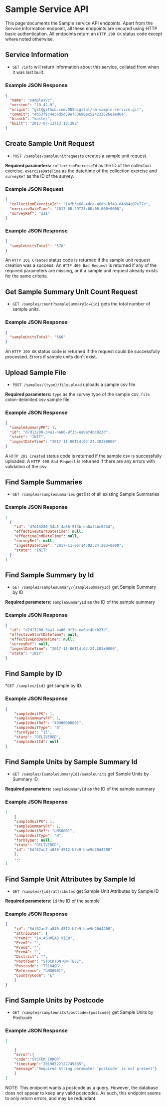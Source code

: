 # Sample Service API
This page documents the Sample service API endpoints. Apart from the Service Information endpoint, all these endpoints are secured using HTTP basic authentication. All endpoints return an `HTTP 200 OK` status code except where noted otherwise.

## Service Information
* `GET /info` will return information about this service, collated from when it was last built.

### Example JSON Response
```json
{
  "name": "samplesvc",
  "version": "10.42.0",
  "origin": "git@github.com:ONSdigital/rm-sample-service.git",
  "commit": "4b53f1c4e56d5d59e753696ac524233626eaed64",
  "branch": "master",
  "built": "2017-07-12T13:18:28Z"
}
```

## Create Sample Unit Request
* `POST /samples/sampleunitrequests` creates a sample unit request.

**Required parameters:** `collectionExerciseId` as the ID of the collection exercise, `exerciseDateTime` as the date/time of the collection exercise and `surveyRef` as the ID of the survey.

### Example JSON Request
```json
{
  "collectionExerciseId": "14fb3e68-4dca-46db-bf49-04b84e07e77c",
  "exerciseDateTime": "2017-08-29T23:00:00.000+0000",
  "surveyRef": "221"
}
```

### Example JSON Response
```json
{
  "sampleUnitsTotal": "670"
}
```

An `HTTP 201 Created` status code is returned if the sample unit request creation was a success. An `HTTP 400 Bad Request` is returned if any of the required parameters are missing, or if a sample unit request already exists for the same criteria.

## Get Sample Summary Unit Count Request
* `GET /samples/count?sampleSummaryId={id}` gets the total number of sample units.

### Example JSON Response
```json
{
  "sampleUnitsTotal": "666"
}
```

An `HTTP 200 OK` status code is returned if the request could be successfully processed. Errors if sample units don't exist.

## Upload Sample File
* `POST /samples/{type}/fileupload` uploads a sample csv file.

**Required parameters:** `type` as the survey type of the sample csv, `file` colon-delimited csv sample file.

### Example JSON Response
```json
{
  "sampleSummaryPK": 1,
  "id": "d7d13200-34a1-4a66-9f3b-ea0af4bc023d",
  "state": "INIT",
  "ingestDateTime": "2017-11-06T14:02:24.203+0000"
}
```

A `HTTP 201 Created` status code is returned if the sample csv is successfully uploaded. A `HTTP 400 Bad Request` is returned if there are any errors with validation of the csv.

## Find Sample Summaries
* `GET /samples/samplesummaries` get list of all existing Sample Summaries

### Example JSON Response
```json
[
  {
    "id": "d7d13200-34a1-4a66-9f3b-ea0af4bc023d",
    "effectiveStartDateTime": null,
    "effectiveEndDateTime": null,
    "surveyRef": null,
    "ingestDateTime": "2017-11-06T14:02:24.203+0000",
    "state": "INIT"
  }
]
```

## Find Sample Summary by Id
* `GET /samples/samplesummary/{sampleSummaryId}` get Sample Summary by ID

**Required parameters:** `sampleSummaryId` as the ID of the sample summary

### Example JSON Response
```json
{
  "id": "d7d13200-34a1-4a66-9f3b-ea0af4bc023d",
  "effectiveStartDateTime": null,
  "effectiveEndDateTime": null,
  "surveyRef": null,
  "ingestDateTime": "2017-11-06T14:02:24.203+0000",
  "state": "INIT"
}
```

## Find Sample by ID
*`GET /samples/{id}` get sample by ID.

### Example JSON Response
```json
{
    "sampleUnitPK": 1,
    "sampleSummaryFK": 1,
    "sampleUnitRef": "49900000001",
    "sampleUnitType": "B",
    "formType": "15",
    "state": "DELIVERED",
    "sampleUnitId": null
}
```

## Find Sample Units by Sample Summary Id
* `GET /samples/{sampleSummaryId}/sampleunits` get Sample Units by Summary ID

**Required parameters:** `sampleSummaryId` as the ID of the sample summary

### Example JSON Response
```json
[
    {
    "sampleUnitPK": 1,
    "sampleSummaryFK": 1,
    "sampleUnitRef": "LMS0001",
    "sampleUnitType": "H",
    "formType": null,
    "state": "DELIVERED",
    "id": "5df02ac7-a840-4512-b7e9-bae9d20d4208"
    },
    ...
]
```

## Find Sample Unit Attributes by Sample Id
* `GET /samples/{id}/attributes` get Sample Unit Attributes by Sample ID

**Required parameters:** `id` the ID of the sample

### Example JSON Response
```json
{
    "id": "5df02ac7-a840-4512-b7e9-bae9d20d4208",
    "attributes": {
    "Prem1": "14 ASHMEAD VIEW",
    "Prem2": "",
    "Prem3": "",
    "Prem4": "",
    "District": "",
    "PostTown": "STOCKTON-ON-TEES",
    "Postcode": "TS184QG",
    "Reference": "LMS0001",
    "CountryCode": "E"
    }
}
```

## Find Sample Units by Postcode
* `GET /samples/sampleunits?postcode={postcode}` get Sample Units by Postcode

### Example JSON Response
```json
[

    {
    "error":{
    "code":"SYSTEM_ERROR",
    "timestamp":"20190522122749865",
    "message":"Required String parameter 'postcode' is not present"}
    }
]
```

NOTE: This endpoint wants a postcode as a query. However, the database does not appear to keep any valid postcodes. As such, this endpoint seems to only return errors, and may be redundant.